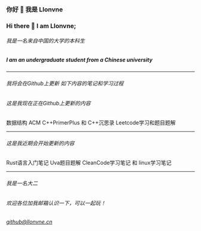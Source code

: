 ### 你好 👋 我是 Llonvne

### Hi there 👋 I am Llonvne;

###### 我是一名来自中国的大学的本科生

##### I am an undergraduate student from a Chinese university

---

###### 我将会在Github上更新 如下内容的笔记和学习过程
###### 这是我现在正在Github上更新的内容
数据结构 ACM C++PrimerPlus 和 C++沉思录 Leetcode学习和题目题解

---

###### 这是我近期会开始更新的内容
Rust语言入门笔记 Uva题目题解 CleanCode学习笔记 和 linux学习笔记

---

###### 我是一名大二

###### 欢迎各位加我邮箱认识一下，可以一起玩！
###### github@llonvne.cn
<!--
**Llonvne/Llonvne** is a ✨ _special_ ✨ repository because its `README.md` (this file) appears on your GitHub profile.

Here are some ideas to get you started:

- 🔭 I’m currently working on ...
- 🌱 I’m currently learning ...
- 👯 I’m looking to collaborate on ...
- 🤔 I’m looking for help with ...
- 💬 Ask me about ...
- 📫 How to reach me: ...
- 😄 Pronouns: ...
- ⚡ Fun fact: ...
-->
